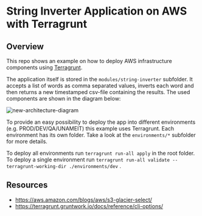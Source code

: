 # String Inverter Application on AWS with Terragrunt
## Overview
This repo shows an example on how to deploy AWS infrastructure components using [Terragrunt](https://terragrunt.gruntwork.io/).

The application itself is stored in the `modules/string-inverter` subfolder. It accepts a list of words as comma separated values, inverts each word and then returns a new timestamped csv-file containing the results. The used components are shown in the diagram below:

![new-architecture-diagram](https://user-images.githubusercontent.com/13106029/112223315-05dfcc00-8c2a-11eb-8f70-3d8d57c92f31.png)

To provide an easy possibility to deploy the app into different environments (e.g. PROD/DEV/QA/UNAMEIT) this example uses Terragrunt. Each environment has its own folder. Take a look at the `environments/*` subfolder for more details.

To deploy all environments run `terragrunt run-all apply` in the root folder. To deploy a single environment run `terragrunt run-all validate --terragrunt-working-dir ./environments/dev` .


## Resources
- https://aws.amazon.com/blogs/aws/s3-glacier-select/
- https://terragrunt.gruntwork.io/docs/reference/cli-options/